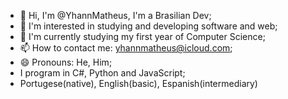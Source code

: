 - 👋 Hi, I'm @YhannMatheus, I'm a Brasilian Dev;
- 👀 I'm interested in studying and developing software and web;
- 🌱 I'm currently studying my first year of Computer Science;
- 📫 How to contact me: yhannmatheus@icloud.com;
- 😄 Pronouns: He, Him;
- I program in C#, Python and JavaScript;
- Portugese(native), English(basic), Espanish(intermediary)
<!---
YhannMatheus/YhannMatheus is a ✨ special ✨ repository because its `README.md` (this file) appears on your GitHub profile.
You can click the Preview link to take a look at your changes.
--->
